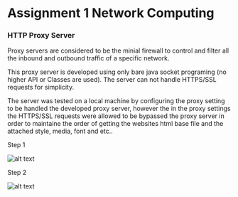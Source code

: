 <h1>Assignment 1 Network Computing</h1>
<h3>HTTP Proxy Server</h3>

Proxy servers are considered to be the minial firewall to control and filter all the inbound and outbound traffic of a specific network.

This proxy server is developed using only bare java socket programing (no higher API or Classes are used). The server can not handle HTTPS/SSL requests for simplicity.

The server was tested on a local machine by configuring the proxy setting to be handled the developed proxy server, however the in the proxy settings the HTTPS/SSL requests were allowed to be bypassed the proxy server in order to maintaine the order of getting the websites html base file and the attached style, media, font and etc.. 

<p>Step 1</p>

![alt text](https://github.com/Badr1600/assig_1_netw_comp/blob/master/proxy_advanced.PNG?raw=true)

<p>Step 2</p>

![alt text](https://github.com/Badr1600/assig_1_netw_comp/blob/master/proxy_advanced_1.PNG?raw=true)
